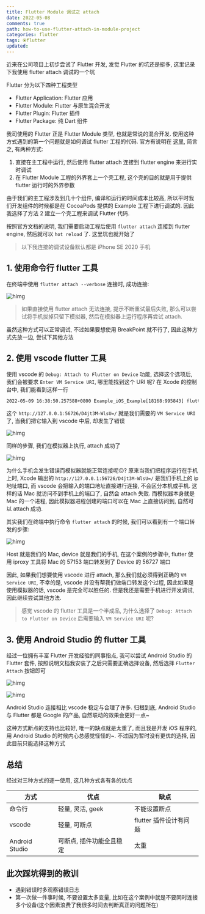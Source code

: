 ```yaml
---
title: Flutter Module 调试之 attach
date: 2022-05-08
comments: true
path: how-to-use-flutter-attach-in-module-project
categories: flutter
tags: ⦿flutter
updated:
---
```


近来在公司项目上初步尝试了 Flutter 开发, 发觉 Flutter 的坑还是挺多, 这里记录下我使用 flutter attach 调试的一个坑

<!-- more -->

Flutter 分为以下四种工程类型

- Flutter Application: Flutter 应用
- Flutter Module: Flutter 与原生混合开发
- Flutter Plugin: Flutter 插件
- Flutter Package: 纯 Dart 组件

我司使用的 Flutter 正是 Flutter Module 类型, 也就是常说的混合开发. 使用这种方式遇到的第一个问题就是如何调试 flutter 工程的代码.  官方有说明在 [这里](https://flutter.cn/docs/development/add-to-app/debugging), 简言之, 有两种方式:

1. 直接在主工程中运行, 然后使用 flutter attach 连接到 flutter engine 来进行实时调试
2. 在 Flutter Module 工程的外界套上一个壳工程, 这个壳的目的就是用于提供 flutter 运行时的外界参数

由于我们的主工程涉及到几十个组件, 编译和运行的时间成本比较高, 所以平时我们开发组件的时候都是在 CocoaPods 提供的 Example 工程下进行调试的.  因此我选择了方法 2 建立一个壳工程来调试 Flutter 代码.

按照官方文档的说明, 我们需要启动工程后使用 `flutter attach` 连接到 flutter engine, 然后就可以 `hot reload` 了. 这里坑也就开始了

> 以下我连接的调试设备默认都是 iPhone SE 2020 手机

## 1. 使用命令行 flutter 工具

在终端中使用 `flutter attach --verbose` 连接时, 成功连接:

![himg](https://a.hanleylee.com/HKMS/2022-05-09163735.png?x-oss-process=style/WaMa)

> 如果直接使用 flutter attach 无法连接, 提示不断重试最后失败, 那么可以尝试将手机拔掉只留下模拟器, 然后在模拟器上运行程序再尝试 attach.

虽然这种方式可以正常调试, 不过如果要想使用 BreakPoint 就不行了, 因此这种方式先放一边, 尝试下其他方法

## 2. 使用 vscode flutter 工具

使用 vscode 的 `Debug: Attach to Flutter on Device` 功能, 选择这个选项后, 我们会被要求 `Enter VM Service URI`, 哪里能找到这个 URI 呢? 在 Xcode 的控制台中, 我们能看到这样一行

```txt
2022-05-09 16:38:50.257588+0800 Example_iOS_Example[18168:995843] flutter: Observatory listening on http://127.0.0.1:56726/D4jt3M-WlsU=/
```

这个 `http://127.0.0.1:56726/D4jt3M-WlsU=/` 就是我们需要的 `VM Service URI` 了, 当我们把它输入到 vscode 中后, 却发生了错误

![himg](https://a.hanleylee.com/HKMS/2022-05-09165445.jpg?x-oss-process=style/WaMa)

同样的步骤, 我们在模拟器上执行, attach 成功了

![himg](https://a.hanleylee.com/HKMS/2022-05-09165803.png?x-oss-process=style/WaMa)

为什么手机会发生错误而模拟器就能正常连接呢😖? 原来当我们把程序运行在手机上时, Xcode 输出的 `http://127.0.0.1:56726/D4jt3M-WlsU=/` 是我们手机上的 ip 地址端口, 而 vscode 会把输入的端口地址直接进行连接, 不会区分本机或手机. 这样的话 Mac 就访问不到手机上的端口了, 自然会 attach 失败. 而模拟器本身就是 Mac 的一个进程, 因此模拟器进程创建的端口可以在 Mac 上直接访问到, 自然可以 attach 成功.

其实我们在终端中执行命令 `flutter attach` 的时候, 我们可以看到有一个端口转发的步骤:

![himg](https://a.hanleylee.com/HKMS/2022-05-09170155.png?x-oss-process=style/WaMa)

Host 就是我们的 Mac, device 就是我们的手机, 在这个案例的步骤中, flutter 使用 iproxy 工具将 Mac 的 57153 端口转发到了 Device 的 56727 端口

因此, 如果我们想要使用 vscode 进行 attach, 那么我们就必须得到正确的 `VM Service URI`, 不幸的是, vscode 并没有帮我们做端口转发这个过程, 因此如果是使用模拟器的话, vscode 是完全可以胜任的. 但是我还是需要手机进行开发调试, 因此继续尝试其他方法.

> 感觉 vscode 的 flutter 工具是一个半成品, 为什么选择了 `Debug: Attach to Flutter on Device` 后需要输入 `VM Service URI` 呢?

## 3. 使用 Android Studio 的 flutter 工具

经过一位拥有丰富 Flutter 开发经验的同事指点, 我可以尝试 Android Studio 的 Flutter 套件, 按照说明文档我安装了之后只需要正确选择设备, 然后选择 `Flutter Attach` 按钮即可

![himg](https://a.hanleylee.com/HKMS/2022-05-09171414.png?x-oss-process=style/WaMa)

![himg](https://a.hanleylee.com/HKMS/2022-05-09171805.png?x-oss-process=style/WaMa)

Android Studio 连接相比 vscode 稳定与合理了许多. 归根到底, Android Studio 与 Flutter 都是 Google 的产品, 自然联动的效果会更好一点~

这种方式断点的支持也比较好, 唯一的缺点就是太重了, 而且我是开发 iOS 程序的, 用 Android Studio 的时候内心总感觉怪怪的~. 不过因为暂时没有更优的选择, 因此目前只能选择这种方式

## 总结

经过对三种方式的逐一使用, 这几种方式各有各的优点

| 方式           | 优点                     | 缺点                   |
|----------------|--------------------------|------------------------|
| 命令行         | 轻量, 灵活, geek         | 不能设置断点           |
| vscode         | 轻量, 可断点             | flutter 插件设计有问题 |
| Android Studio | 可断点, 插件功能全且稳定 | 太重                   |

## 此次踩坑得到的教训

- 遇到错误时多观察错误日志
- 第一次做一件事时候, 不要设置太多变量, 比如在这个案例中就是不要同时连接多个设备(这个因素浪费了我很多时间去判断真正的问题所在)
